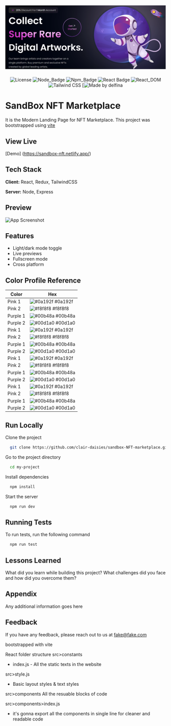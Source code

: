 <h1 align=center>
<img src="src/assets/apppreview.png" />
</h1>

<div align="center">
  
![License](https://img.shields.io/apm/l/open) 
![Node_Badge](https://img.shields.io/badge/node-14.16.1-green?style=flat-square)
![Npm_Badge](https://img.shields.io/badge/node-18.1.0-green)
![React Badge](https://img.shields.io/badge/react-%5E18.2.0-blue)
![React_DOM](https://img.shields.io/badge/reactDOM-%5E18.2.0-9cf)
![Tailwind CSS](https://img.shields.io/badge/Tailwind%20CSS-3.1-blueviolet)
[![Made by delfina](https://img.shields.io/badge/MadeBy-delfina-brightgreen)
</div>


# SandBox NFT Marketplace 

It is the Modern Landing Page for  NFT Marketplace.
This project was bootstrapped using [vite](https://vitejs.dev/)


## View Live

[Demo] (https://sandbox-nft.netlify.app/)




## Tech Stack

**Client:** React, Redux, TailwindCSS

**Server:** Node, Express


## Preview

![App Screenshot]()


## Features

- Light/dark mode toggle
- Live previews
- Fullscreen mode
- Cross platform

## Color Profile Reference

| Color             | Hex                                                                |
| ----------------- | ------------------------------------------------------------------ |
| Pink 1| ![#0a192f](https://via.placeholder.com/10/0a192f?text=+) #0a192f |
| Pink 2 | ![#f8f8f8](https://via.placeholder.com/10/f8f8f8?text=+) #f8f8f8 |
| Purple 1 | ![#00b48a](https://via.placeholder.com/10/00b48a?text=+) #00b48a |
| Purple 2| ![#00d1a0](https://via.placeholder.com/10/00b48a?text=+) #00d1a0 |
| Pink 1| ![#0a192f](https://via.placeholder.com/10/0a192f?text=+) #0a192f |
| Pink 2 | ![#f8f8f8](https://via.placeholder.com/10/f8f8f8?text=+) #f8f8f8 |
| Purple 1 | ![#00b48a](https://via.placeholder.com/10/00b48a?text=+) #00b48a |
| Purple 2| ![#00d1a0](https://via.placeholder.com/10/00b48a?text=+) #00d1a0 |
| Pink 1| ![#0a192f](https://via.placeholder.com/10/0a192f?text=+) #0a192f |
| Pink 2 | ![#f8f8f8](https://via.placeholder.com/10/f8f8f8?text=+) #f8f8f8 |
| Purple 1 | ![#00b48a](https://via.placeholder.com/10/00b48a?text=+) #00b48a |
| Purple 2| ![#00d1a0](https://via.placeholder.com/10/00b48a?text=+) #00d1a0 |
| Pink 1| ![#0a192f](https://via.placeholder.com/10/0a192f?text=+) #0a192f |
| Pink 2 | ![#f8f8f8](https://via.placeholder.com/10/f8f8f8?text=+) #f8f8f8 |
| Purple 1 | ![#00b48a](https://via.placeholder.com/10/00b48a?text=+) #00b48a |
| Purple 2| ![#00d1a0](https://via.placeholder.com/10/00b48a?text=+) #00d1a0 |


## Run Locally

Clone the project

```bash
  git clone https://github.com/clair-daisies/sandbox-NFT-marketplace.git
```

Go to the project directory

```bash
  cd my-project
```

Install dependencies

```bash
  npm install
```

Start the server

```bash
  npm run dev
```


## Running Tests

To run tests, run the following command

```bash
  npm run test
```


## Lessons Learned

What did you learn while building this project? What challenges did you face and how did you overcome them?


## Appendix

Any additional information goes here


## Feedback

If you have any feedback, please reach out to us at fake@fake.com
















bootstrapped with vite
  

  React folder structure
  src>constants
  * index.js - All the static texts in the website
  
  src>style.js
  * Basic layout styles & text styles

  src>components
  All the resuable blocks of code

 src>components>index.js
 * it's gonna export all the components in single line for cleaner and readable code
